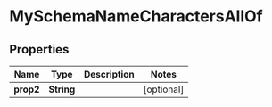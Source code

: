 

# MySchemaNameCharactersAllOf


## Properties

Name | Type | Description | Notes
------------ | ------------- | ------------- | -------------
**prop2** | **String** |  |  [optional]



